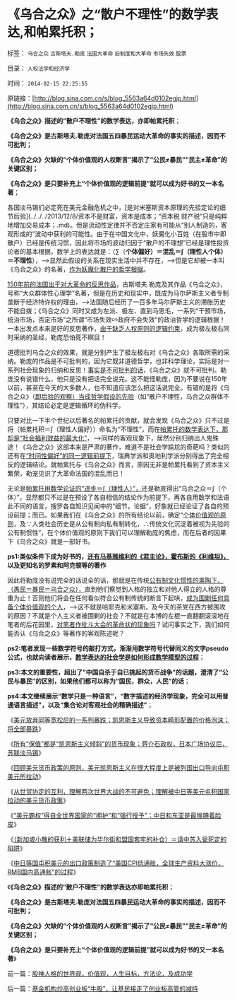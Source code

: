 # 《乌合之众》之“散户不理性”的数学表达,和帕累托积；

标签： `乌合之众` `古斯塔夫.勒庞` `法国大革命` `旧制度和大革命` `市场失效` `股票` 

目录： `人权法学和经济学`

时间： `2014-02-15 22:25:55`

原链接：[http://blog.sina.com.cn/s/blog_5563a64d0102egjp.html](http://blog.sina.com.cn/s/blog_5563a64d0102egjp.html)

**《乌合之众》描述的“散户不理性”的数学表达，亦即帕累托积**；

**《乌合之众》是古斯塔夫.勒庞对法国五四暴民运动大革命的事实的描述，因而不可批判；**

**《乌合之众》欠缺的“个体价值观的人权断言”揭示了“公民≠暴民”“民主≠革命”的关键区别；**

**《乌合之众》是只要补充上“个体价值观的逻辑前提”就可以成为好书的又一本名著**；



各国淡马锡们必定死在美元金融危机之中，[是对米塞斯资本原理的先验定论的细节后验](../../../2013/12/8/资本不是财富，资本是成本；“资本税 财产税”只是纯粹地增加交易成本；.md)。但是流动性定律并不否定庄家有可能从“别人制造的，客观形成的”波动中获利的可能性。由于在中国文化中，妖魔化小百姓（在股市中即散户）已经是传统习惯，因此将市场的波动归因于“散户的不理想”已经是理性投资论者的基本根据，数学上的表达就是：（∑（**个体偏好）＝混乱＝∫（理性人个体）＝不理性**），——>显然此假设的关系在现实生活中并不存在，——>但是它却被一本叫《乌合之众》的名著，[作为妖魔化散户的哲学根据](../../../2011/6/20/管理层应反思为“A股机构化”而妖魔化散户.md)。

[150年前的法国出于对大革命的反思作品](../../../2011/3/12/法国大革命是社会主义民粹运动.md)，古斯塔夫.勒庞及其作品《乌合之众》，号称“大众群体性心理学”名著，但是在历史和现实中，既成为马尔萨斯主义者专制垄断于经济特许权的理由，——>法国随后经历了一百多年马尔萨斯主义的滞胀历史不能自拨；《乌合之众》同时又成为左派、极左、直到马恩毛，一系列“干预市场，统治市场，否定市场”之所谓“市场失效∽政府不会失效”的政治哲学的逻辑根据！一本出发点本来是好的反思著作，[由于缺乏人权原则的逻辑约束](../../../2009/11/12/别人的人权也是人权.md)，成为极左极右同时采纳的圣经，勒庞恐怕死不瞑目！

道德批判乌合之众的效果，就是分别产生了极左极右对《乌合之众》各取所需的采纳。勒庞的作品是不可批判的，因为它既非道德哲学，也非科学理论，实际是对一系列社会现象的归纳和反思！[事实是不可批判的话](../../../2010/5/7/评论历史者不宜研史；分析历史就是分析现实.md)，《乌合之众》就不可批判。勒庞没有说错什么，他只是没有把话完全说完。这不能怪勒庞，因为不要说在150年以前，甚至在今天的大多数人，也不知道应该怎么把这话说完全。有错的是将《乌合之众》（[即后验的观察）当成哲学假设的先验](../../../2014/1/14/剪刀差定律“正反馈不具持续性”克服“信息不对称”.md)（如“散户不理性，乌合之众群体不理性”），其结论必定是逻辑循环的伪科学。

只要对比一下半个世纪以后著名的帕累托的贡献，就会发现《乌合之众》只不过是将（帕累托积＝∫（理性人偏好））命名为“不理性”，而在[帕累托的数学表达下，那却是“社会福利效益的最大化”](../../../2011/10/24/新制度学派滥用数学，依赖于虚构的假设.md)，——>同样的客观现象下，居然分别归纳出人鬼殊途！《乌合之众》这部本来是严肃的著作，难道不是社会学尴尬的奇葩吗？类似的还有在[“时间性偏好”的同一逻辑前提下](../../../2011/6/20/奥地利学派时间性偏好断言是错误的.md)，瑞典学派和奥地利学派分别得出了完全相反的逻辑结论。就帕累托与《乌合之众》而言，原因无非是帕累托看到了资本主义繁荣，勒宠见识了大革命法国的混乱而已！

无论是[帕累托用数学论证的“进步＝∫（理性人）”，](../../../2010/12/22/看见别人快乐他就很痛苦，和帕累托累进.md)还是勒庞得出“乌合之众＝∫（个体）”，显然都只不过是在预设了各自相信的结论作为前提下，再各自用数学和法语此不同的语言，搜罗各自知识见闻中的“细节，论据”，好象就已经论证了各自的预设前提；而已。如果我们在《乌合之众》的所有结论以前，确定“[个体价值观的原则](../../../2010/6/20/任何信仰都有对个体价值观的“原罪”.md)，及∵人类社会历史是从公有制向私有制转化，∴传统文化沉淀着被视为先验的公有制惯性”，在个体价值观的原则下我们可以理解勒庞的焦虑，而在后者的因果下《乌合之众》就是一部好书。

**ps1:类似条件下成为好书的，[还有马基雅维利的《君主论》，霍布斯的《利维坦》，](../../../2013/8/29/从霍布斯到哈耶克的“不可让渡的个体权力”与传统文化的冲突.md)以及更知名的罗素和阿克顿等的著作**

因此将勒庞没有说完全的话说全的话，那就是在传统[公有制文化惯性的熏陶下，（愚民＝暴民＝乌合之众），](../../../2013/5/31/《旧制度和大革命》的托克维尔脊的“革命，暴民运动，镇压，肃反，文化大革命……”.md)直到他们察觉到人格的独立和对他人得立的人格的尊重为止！否则他们将会在任何看似符合公有制传统的断言下起哄，[成为围剿任何具备个体价值观的个人](../../../2013/4/3/木异于林未必秀，人民群众必欲毁之.md)，——>这不就是哈耶克和米塞斯，及今天的茶党在西方被围攻的原因？不就是个人主义者被围剿的社会？不就是在本博的左棍一直翻翻滚滚地在笔者的后花园里，[对笔者作批斗大会的革命状的现象吗](../../../2013/4/29/左棍大三阳.md)？试问事实之下，我们如何能否认《乌合之众》等著作的客观陈述呢？

**ps2:笔者发现一些数学符号的敲打方式，渐渐用数学符号代替同义的文字pseudo公式，也就向读者展示，[数学表达的社会学是如何形成数学模型的过程](http://blog.sina.com.cn/s/blog_5563a64d0102egh9.html)**；

**ps3:本文的重要性，超出了"中国自杀于自已挑起的货币战争”的话题，澄清了“公民与暴民”的区别，如果他们都可以称为“国民，群众，人民”的话**；

**ps4:本文继续展示“数学只是一种语言”，“数字描述的经济学现象，完全可以用普通语言描述”，以及“集合论对客观社会的精确描述”**；

《[美元放弃同等宽松后的一系列暴跌；凯恩斯主义导致资本畸形配置的价格泡沫；将全部暴跌](../../../2014/2/4/凯恩斯主义时期所有“保值”价格都在“紧缩”后全部暴跌.md)》

《[所有“保值”都是“凯恩斯主义倾斜”的货币现象；蒋介石政权，日本广场协议后，苏联淡马锡](../../../2014/2/4/保值只是凯恩斯主义时期的货币现象，蒋介石，日本和苏联的亏损.md)》

《[回顾美元货币政策的原则，美元凯恩斯主义在很大程度上是被列国出口导向屯积美元所拉动](../../../2014/2/6/回顾美元货币政策的原则，理解淡马锡们统统要死掉的机理.md)》

《[从世贸协定的互利，理解两次世界大战的不可避免；理解被中日等美元屯积国家拉动的美元货币政策](../../../2014/2/6/从世贸协定理解金本位，及两次世界大战的不可避免.md)》

《[“美元霸权”得自全世界国家的“拥护”和“强行授予”；中日和东亚是最猴腆着脸皮](../../../2014/2/8/“美元霸权”得自全世界国家的“拥护”和“强行授予”.md)》

《[（新加坡小散的获利＋美联储为华尔街和盟国套牢的补仓）＝请中苏入瓮死定的陷阱](../../../2014/2/9/美联储平准CPI时必赚，中日等淡马锡们一定输？.md)》

《[中日等国屯积美元的出口政策制造了“美国CPI低通胀，全球生产资料大涨价，RMB国内高通胀”的过程](../../../2014/2/12/借股市理解“美联储稳赚不赔，中日必输无赢”的金融规律.md)》

《**《乌合之众》描述的“散户不理性”的数学表达亦即帕累托积**；

**《乌合之众》是古斯塔夫.勒庞对法国五四暴民运动大革命的事实的描述，因而不可批判；**

**《乌合之众》欠缺的“个体价值观的人权断言”揭示了“公民≠暴民”“民主≠革命”的关键区别；**

**《乌合之众》是只要补充上“个体价值观的逻辑前提”就可以成为好书的又一本名著**》



前一篇：[股神人格的世界观，价值观，人生目标，方法论，及成功学](http://blog.sina.com.cn/s/blog_5563a64d0102egjo.html)

后一篇：[基金机构炒高创业板“牛股”，让基民接走了创业板高管的减持](http://blog.sina.com.cn/s/blog_5563a64d0102egk7.html)